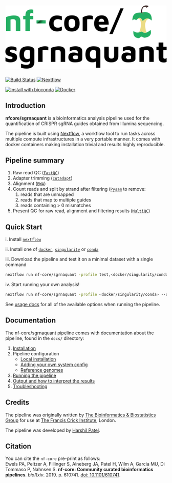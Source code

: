 # ![nf-core/sgrnaquant](docs/images/nfcore-sgrnaquant_logo.png)

[![Build Status](https://travis-ci.com/nf-core/sgrnaquant.svg?branch=master)](https://travis-ci.com/nf-core/sgrnaquant)
[![Nextflow](https://img.shields.io/badge/nextflow-%E2%89%A50.32.0-brightgreen.svg)](https://www.nextflow.io/)

[![install with bioconda](https://img.shields.io/badge/install%20with-bioconda-brightgreen.svg)](http://bioconda.github.io/)
[![Docker](https://img.shields.io/docker/automated/nfcore/sgrnaquant.svg)](https://hub.docker.com/r/nfcore/sgrnaquant)

## Introduction

**nfcore/sgrnaquant** is a bioinformatics analysis pipeline used for the quantification of CRISPR sgRNA guides obtained from Illumina sequencing.

The pipeline is built using [Nextflow](https://www.nextflow.io), a workflow tool to run tasks across multiple compute infrastructures in a very portable manner. It comes with docker containers making installation trivial and results highly reproducible.

## Pipeline summary

1. Raw read QC ([`FastQC`](https://www.bioinformatics.babraham.ac.uk/projects/fastqc/))
2. Adapter trimming ([`cutadapt`](https://cutadapt.readthedocs.io/en/stable/guide.html))
3. Alignment ([`BWA`](https://sourceforge.net/projects/bio-bwa/files/))
4. Count reads and split by strand after filtering ([`Pysam`](http://pysam.readthedocs.io/en/latest/installation.html) to remove:
    1. reads that are unmapped
    2. reads that map to multiple guides
    3. reads containing > 0 mismatches
5. Present QC for raw read, alignment and filtering results ([`MultiQC`](http://multiqc.info/))

## Quick Start

i. Install [`nextflow`](https://nf-co.re/usage/installation)

ii. Install one of [`docker`](https://docs.docker.com/engine/installation/), [`singularity`](https://www.sylabs.io/guides/3.0/user-guide/) or [`conda`](https://conda.io/miniconda.html)

iii. Download the pipeline and test it on a minimal dataset with a single command

```bash
nextflow run nf-core/sgrnaquant -profile test,<docker/singularity/conda>
```

iv. Start running your own analysis!

```bash
nextflow run nf-core/sgrnaquant -profile <docker/singularity/conda> --design design.csv --genome GRCh37
```

See [usage docs](docs/usage.md) for all of the available options when running the pipeline.

## Documentation

The nf-core/sgrnaquant pipeline comes with documentation about the pipeline, found in the `docs/` directory:

1. [Installation](https://nf-co.re/usage/installation)
2. Pipeline configuration
    * [Local installation](https://nf-co.re/usage/local_installation)
    * [Adding your own system config](https://nf-co.re/usage/adding_own_config)
    * [Reference genomes](https://nf-co.re/usage/reference_genomes)
3. [Running the pipeline](docs/usage.md)
4. [Output and how to interpret the results](docs/output.md)
5. [Troubleshooting](https://nf-co.re/usage/troubleshooting)

## Credits

The pipeline was originally written by [The Bioinformatics & Biostatistics Group](https://www.crick.ac.uk/research/science-technology-platforms/bioinformatics-and-biostatistics/) for use at [The Francis Crick Institute](https://www.crick.ac.uk/), London.

The pipeline was developed by [Harshil Patel](mailto:harshil.patel@crick.ac.uk).

## Citation

<!-- TODO nf-core: Add citation for pipeline after first release. Uncomment lines below and update Zenodo doi. -->
<!-- If you use nf-core/sgrnaquant for your analysis, please cite it using the following doi: [10.5281/zenodo.XXXXXX](https://doi.org/10.5281/zenodo.XXXXXX) -->

You can cite the `nf-core` pre-print as follows:  
Ewels PA, Peltzer A, Fillinger S, Alneberg JA, Patel H, Wilm A, Garcia MU, Di Tommaso P, Nahnsen S. **nf-core: Community curated bioinformatics pipelines**. *bioRxiv*. 2019. p. 610741. [doi: 10.1101/610741](https://www.biorxiv.org/content/10.1101/610741v1).
